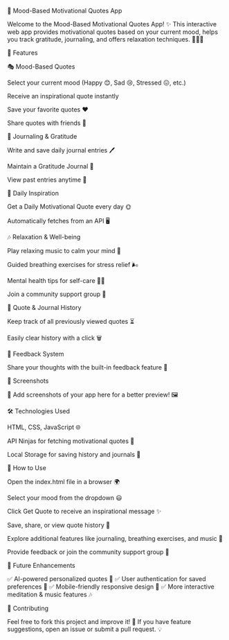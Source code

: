 🌟 Mood-Based Motivational Quotes App

Welcome to the Mood-Based Motivational Quotes App! ✨ This interactive web app provides motivational quotes based on your current mood, helps you track gratitude, journaling, and offers relaxation techniques. 🧘‍♂️💖

🚀 Features

🎭 Mood-Based Quotes

Select your current mood (Happy 😊, Sad 😢, Stressed 😖, etc.)

Receive an inspirational quote instantly

Save your favorite quotes ❤️

Share quotes with friends 📢

📝 Journaling & Gratitude

Write and save daily journal entries 🖊️

Maintain a Gratitude Journal 🙏

View past entries anytime 📖

🌅 Daily Inspiration

Get a Daily Motivational Quote every day 🌞

Automatically fetches from an API 🖥️

🎶 Relaxation & Well-being

Play relaxing music to calm your mind 🎵

Guided breathing exercises for stress relief 🌬️

Mental health tips for self-care 🧠💚

Join a community support group 🤝

📜 Quote & Journal History

Keep track of all previously viewed quotes ⏳

Easily clear history with a click 🗑️

📨 Feedback System

Share your thoughts with the built-in feedback feature 💬

📸 Screenshots

🌟 Add screenshots of your app here for a better preview! 🖼️

🛠️ Technologies Used

HTML, CSS, JavaScript 🌐

API Ninjas for fetching motivational quotes 📜

Local Storage for saving history and journals 📂

🎯 How to Use

Open the index.html file in a browser 🌍

Select your mood from the dropdown 😃

Click Get Quote to receive an inspirational message ✨

Save, share, or view quote history 🔖

Explore additional features like journaling, breathing exercises, and music 🎵

Provide feedback or join the community support group 🤗

📌 Future Enhancements

✅ AI-powered personalized quotes 🤖
✅ User authentication for saved preferences 🔐
✅ Mobile-friendly responsive design 📱
✅ More interactive meditation & music features 🎶

🎉 Contributing

Feel free to fork this project and improve it! 🚀 If you have feature suggestions, open an issue or submit a pull request. 💡
